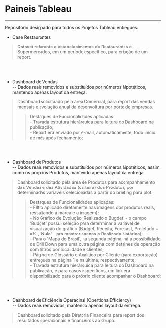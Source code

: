 # Paineis Tableau

---------------------------------   
Repositório designado para todos os Projetos Tableau entregues.


* Case Restaurantes     
> Dataset referente a estabelecimentos de Restaurantes e Supermercados, em um período específico, para criação de um report.

<br>
<br>
  
* Dashboard de Vendas  
-- Dados reais removidos e substituídos por números hipotéticos, mantendo apenas layout da entrega.   
> Dashboard solicitaado pela área Comercial, para report das vendas mensais e evolução anual da desenvoltura por porte de empresas.  
>> Destaques de Funcionalidades aplicadas:    
     - Travada estrutura hierárquica para leitura do Dashboard na publicação;  
     - Report era enviado por e-mail, automaticamente, todo início de mês após fechamento;         

<br>
<br>

* Dashboard de Produtos   
-- Dados reais removidos e substituídos por números hipotéticos, assim como os próprios Produtos, mantendo apenas layout da entrega.    
> Dashboard solicitado pela área de Produtos para acompanhamento das Vendas e das Atividades (carteira) dos Produtos, por determinadas variavéis selecionadas a partir do briefing para plot.   
>> Destaques de Funcionalidades aplicadas:  
    - FIltro aplicado diretamente nas imagens dos produtos reais, ressaltando a marca e a imagem);    
    - No Gráfico de Evolução 'Realizado x Bugdet' - o campo 'Budget' possui seleção para determinar a variável de visualização do gráfico (Budget, Receita, Forecast, Projetado + x% , 'Nulo' - pra mostrar apenas o Realizado histórico);  
    - Para o 'Mapa do Brasil', na segunda página, há a possibilidade de Drill Down para uma outra página com detalhes de operação com filtros por localidade e clientes;  
    - Página de Glossário e Analítico por Cliente (para exportação) entregues na página 1 e na última, respectivamente;  
    - Travada estrutura hierárquica para leitura do Dashboard na publicação, e para casos específicos, um link era disponibilizado para o próprio cliente acompanhar o Dashboard;     

<br>
<br>
   
* Dashboard de Eficiência Operacinal (OpertionalEfficiency)   
-- Dados reais removidos, mantendo apenas layout da entrega.    
> Dashboard solicitado pela Diretoria Financeira para report dos resultados operacionais e financeiros ao Grupo.  

<br>
<br>




 





